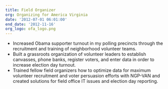 ```yaml
---
title: Field Organizer
org: Organizing for America Virginia
date: '2012-07-01 06:01:00'
end_date: '2012-11-16'
org_logo: ofa_logo.png
---
```


* Increased Obama supporter turnout in my polling precincts through the recruitment and training of neighborhood volunteer teams.
* Built a grassroots organization of volunteer leaders to establish canvasses, phone banks, register voters, and enter data in order to increase election day turnout.
* Trained fellow field organizers how to optimize data for maximum volunteer recruitment and voter persuasion efforts with NGP-VAN and created solutions for field office IT issues and election day reporting. 